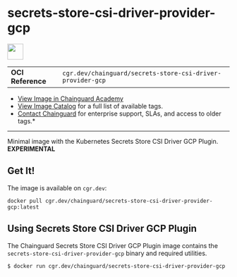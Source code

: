<!--monopod:start-->
# secrets-store-csi-driver-provider-gcp

<!--url:start-->
<a href="https://github.com/GoogleCloudPlatform/secrets-store-csi-driver-provider-gcp">
<!--logo:start-->
  <img src="https://storage.googleapis.com/chainguard-academy/logos/secrets-store-csi-driver-provider-gcp/logo.svg" width="36px" height="36px" />
<!--logo:end-->
</a>
<!--url:end-->

| | |
| - | - |
| **OCI Reference** | `cgr.dev/chainguard/secrets-store-csi-driver-provider-gcp` |

* [View Image in Chainguard Academy](https://edu.chainguard.dev/chainguard/chainguard-images/reference/secrets-store-csi-driver-provider-gcp/overview/)
* [View Image Catalog](https://console.enforce.dev/images/catalog) for a full list of available tags.
* [Contact Chainguard](https://www.chainguard.dev/chainguard-images) for enterprise support, SLAs, and access to older tags.*
---
<!--monopod:end-->

<!--overview:start-->
Minimal image with the Kubernetes Secrets Store CSI Driver GCP Plugin. **EXPERIMENTAL**
<!--overview:end-->

<!--getting:start-->
## Get It!
The image is available on `cgr.dev`:

```
docker pull cgr.dev/chainguard/secrets-store-csi-driver-provider-gcp:latest
```
<!--getting:end-->

<!--body:start-->
## Using Secrets Store CSI Driver GCP Plugin

The Chainguard Secrets Store CSI Driver GCP Plugin image contains the `secrets-store-csi-driver-provider-gcp` binary and required utilities.

```shell
$ docker run cgr.dev/chainguard/secrets-store-csi-driver-provider-gcp
```
<!--body:end-->
